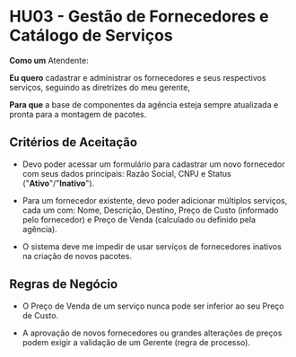 # HU03 - Gestão de Fornecedores e Catálogo de Serviços

**Como um** Atendente:

**Eu quero** cadastrar e administrar os fornecedores e seus respectivos serviços, seguindo as diretrizes do meu gerente,  

**Para que** a base de componentes da agência esteja sempre atualizada e pronta para a montagem de pacotes.  

## Critérios de Aceitação

- Devo poder acessar um formulário para cadastrar um novo fornecedor com seus dados principais: Razão Social, CNPJ e Status ("**Ativo**"/"**Inativo**").  

- Para um fornecedor existente, devo poder adicionar múltiplos serviços, cada um com: Nome, Descrição, Destino, Preço de Custo (informado pelo fornecedor) e Preço de Venda (calculado ou definido pela agência).  

- O sistema deve me impedir de usar serviços de fornecedores inativos na criação de novos pacotes.  

## Regras de Negócio

- O Preço de Venda de um serviço nunca pode ser inferior ao seu Preço de Custo.  

- A aprovação de novos fornecedores ou grandes alterações de preços podem exigir a validação de um Gerente (regra de processo).  
